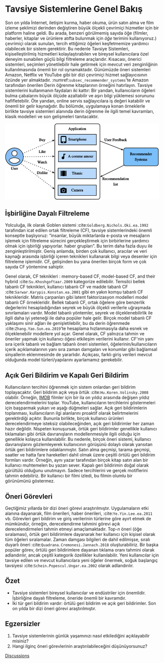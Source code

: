 # Tavsiye Sistemlerine Genel Bakış

Son on yılda İnternet, iletişim kurma, haber okuma, ürün satın alma ve film izleme şeklimizi derinden değiştiren büyük ölçekli çevrimiçi hizmetler için bir platform haline geldi. Bu arada, benzeri görülmemiş sayıda öğe (filmler, haberler, kitaplar ve ürünlere atıfta bulunmak için *öğe* terimini kullanıyoruz.) çevrimiçi olarak sunulan, tercih ettiğimiz öğeleri keşfetmemize yardımcı olabilecek bir sistem gerektirir. Bu nedenle Tavsiye Sistemleri, kişiselleştirilmiş hizmetleri kolaylaştırabilen ve bireysel kullanıcılara özel deneyim sunabilen güçlü bilgi filtreleme araçlarıdır. Kısacası, önerici sistemleri, seçimleri yönetilebilir hale getirmek için mevcut veri zenginliğinin kullanılmasında önemli bir rol oynamaktadır. Günümüzde öneri sistemleri Amazon, Netflix ve YouTube gibi bir dizi çevrimiçi hizmet sağlayıcısının özünde yer almaktadır. :numref:`subsec_recommender_systems`'te Amazon tarafından önerilen Derin öğrenme kitaplarının örneğini hatırlayın. Tavsiye sistemlerini kullanmanın faydaları iki kattır: Bir yandan, kullanıcıların öğeleri bulma çabalarını büyük ölçüde azaltabilir ve aşırı bilgi yüklemesi sorununu hafifletebilir. Öte yandan, online servis sağlayıcılara iş değeri katabilir ve önemli bir gelir kaynağıdır. Bu bölümde, uygulamaya konan örneklerle birlikte tavsiye sistemleri alanında derin öğrenme ile ilgili temel kavramları, klasik modelleri ve son gelişmeleri tanıtacaktır. 

![Illustration of the Recommendation Process](../img/rec-intro.svg)

## İşbirliğine Dayalı Filtreleme

Yolculuğa, ilk olarak Goblen sistemi :cite:`Goldberg.Nichols.Oki.ea.1992` tarafından icat edilen ortak filtreleme (CF), tavsiye sistemlerindeki önemli konseptle başlıyoruz: “insanlar, büyük miktarlarda e-posta ve mesajların işlemek için filtreleme sürecini gerçekleştirmek için birbirlerine yardımcı olmak için işbirliği yapıyorlar. haber grupları”. Bu terim daha fazla duyu ile zenginleştirilmiştir. Geniş anlamda, birden çok kullanıcı, aracılar ve veri kaynağı arasında işbirliği içeren teknikleri kullanarak bilgi veya desenler için filtreleme işlemidir. CF, gelişinden bu yana önerilen birçok form ve çok sayıda CF yöntemine sahiptir.   

Genel olarak, CF teknikleri : memory-based CF, model-based CF, and their hybrid :cite:`Su.Khoshgoftaar.2009` kategorize edilebilir. Temsilci bellek tabanlı CF teknikleri, kullanıcı tabanlı CF ve madde tabanlı CF :cite:`Sarwar.Karypis.Konstan.ea.2001` gibi en yakın komşu tabanlı CF teknikleridir. Matris çarpanları gibi latent faktorizasyon modelleri model tabanlı CF örnekleridir. Bellek tabanlı CF, ortak öğelere göre benzerlik değerlerini hesapladığından seyrek ve büyük ölçekli verilerle uğraşmada sınırlamaları vardır. Model tabanlı yöntemler, seyrek ve ölçeklenebilirlik ile ilgili daha iyi yeteneği ile daha popüler hale gelir. Birçok model tabanlı CF yaklaşımı sinir ağları ile genişletilebilir, bu da derin öğrenmede :cite:`Zhang.Yao.Sun.ea.2019`'te hesaplama hızlanmasıyla daha esnek ve ölçeklenebilir modellere yol açar. Genel olarak, CF yalnızca tahmin ve öneriler yapmak için kullanıcı öğesi etkileşim verilerini kullanır. CF'nin yanı sıra içerik tabanlı ve bağlam tabanlı öneri sistemleri, öğelerinin/kullanıcıların içerik açıklamalarının yanı sıra zaman damgaları ve konumlar gibi bağlamsal sinyallerin eklenmesinde de yararlıdır. Açıkçası, farklı giriş verileri mevcut olduğunda model türleri/yapılarını ayarlamamız gerekebilir. 

## Açık Geri Bildirim ve Kapalı Geri Bildirim

Kullanıcıların tercihini öğrenmek için sistem onlardan geri bildirim toplayacaktır. Geri bildirim açık veya örtük :cite:`Hu.Koren.Volinsky.2008` olabilir. Örneğin, [IMDB](https://www.imdb.com/) filmler için bir ila on yıldız arasında değişen yıldız derecelendirmelerini toplar. YouTube, kullanıcıların tercihlerini göstermeleri için başparmak yukarı ve aşağı düğmeleri sağlar. Açık geri bildirimlerin toplanması, kullanıcıların ilgi alanlarını proaktif olarak belirtmelerini gerektirdiği açıktır. Bununla birlikte, birçok kullanıcı ürünleri derecelendirmeye isteksiz olabileceğinden, açık geri bildirimler her zaman hazır değildir. Nispeten konuşursak, örtük geri bildirimler genellikle kullanıcı tıklamaları gibi örtük davranışların modellenmesiyle ilgili olduğu için genellikle kolayca kullanılabilir. Bu nedenle, birçok öneri sistemi, kullanıcı davranışlarını gözlemleyerek kullanıcının görüşünü dolaylı olarak yansıtan örtük geri bildirimlere odaklanmıştır. Satın alma geçmişi, tarama geçmişi, saatler ve hatta fare hareketleri dahil olmak üzere çeşitli örtülü geri bildirim formları vardır. Örneğin, aynı yazar tarafından birçok kitap satın alan bir kullanıcı muhtemelen bu yazarı sever. Kapalı geri bildirimin doğal olarak gürültülü olduğunu unutmayın. Sadece tercihlerini ve gerçek motiflerini tahmin edebiliriz. Bir kullanıcı bir filmi izledi, bu filmin olumlu bir görünümünü göstermez. 

## Öneri Görevleri

Geçtiğimiz yıllarda bir dizi öneri görevi araştırılmıştır. Uygulamaların etki alanına dayanarak, film önerileri, haber önerileri, :cite:`Ye.Yin.Lee.ea.2011` vb. Görevleri geri bildirim ve giriş verilerinin türlerine göre ayırt etmek de mümkündür, örneğin, derecelendirme tahmini görevi açık derecelendirmeleri tahmin etmeyi amaçlamaktadır. Top-$n$ öneri (öğe sıralaması), örtük geri bildirimlere dayanarak her kullanıcı için kişisel olarak tüm öğeleri sıralamalar. Zaman damgası bilgileri de dahil edilmişse, sıralı duyarlı öneri :cite:`Quadrana.Cremonesi.Jannach.2018` oluşturabiliriz. Bir başka popüler görev, örtülü geri bildirimlere dayanan tıklama oranı tahmini olarak adlandırılır, ancak çeşitli kategorik özellikler kullanılabilir. Yeni kullanıcılar için tavsiye edilen ve mevcut kullanıcılara yeni öğeler önermek, soğuk başlangıç tavsiyesi :cite:`Schein.Popescul.Ungar.ea.2002` olarak adlandırılır. 

## Özet

* Tavsiye sistemleri bireysel kullanıcılar ve endüstriler için önemlidir. İşbirliğine dayalı filtreleme, öneride önemli bir kavramdır.
* İki tür geri bildirim vardır: örtülü geri bildirim ve açık geri bildirimler. Son on yılda bir dizi öneri görevi araştırılmıştır.

## Egzersizler

1. Tavsiye sistemlerinin günlük yaşamınızı nasıl etkilediğini açıklayabilir misiniz?
2. Hangi ilginç öneri görevlerinin araştırılabileceğini düşünüyorsunuz?

[Discussions](https://discuss.d2l.ai/t/398)
